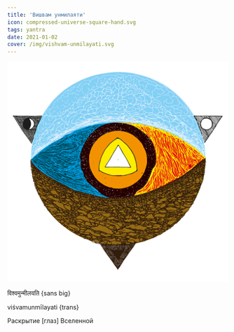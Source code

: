 ```yaml
---
title: 'Вишвам унмилаяти'
icon: compressed-universe-square-hand.svg
tags: yantra
date: 2021-01-02
cover: /img/vishvam-unmilayati.svg
---
```


![](/img/vishvam-unmilayati.svg)



विश्वमुन्मीलयति {sans big}

viśvamunmīlayati {trans}

Раскрытие [глаз] Вселенной

